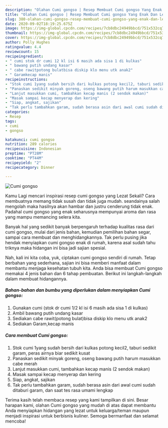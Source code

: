 ```yaml
---
description: "Olahan Cumi gongso | Resep Membuat Cumi gongso Yang Enak Dan Lezat"
title: "Olahan Cumi gongso | Resep Membuat Cumi gongso Yang Enak Dan Lezat"
slug: 380-olahan-cumi-gongso-resep-membuat-cumi-gongso-yang-enak-dan-lezat
date: 2020-09-02T18:19:25.675Z
image: https://img-global.cpcdn.com/recipes/7cb8dbc24949bbcd/751x532cq70/cumi-gongso-foto-resep-utama.jpg
thumbnail: https://img-global.cpcdn.com/recipes/7cb8dbc24949bbcd/751x532cq70/cumi-gongso-foto-resep-utama.jpg
cover: https://img-global.cpcdn.com/recipes/7cb8dbc24949bbcd/751x532cq70/cumi-gongso-foto-resep-utama.jpg
author: Polly Hughes
ratingvalue: 4.4
reviewcount: 15
recipeingredient:
- " cumi stok dr cumi 12 kl isi 6 masih ada sisa 1 di kulkas"
- " bawang putih undang kasar"
- " cabe rawitpotong bulatbisa diskip klo menu utk anak2"
- " Garamkecap manis"
recipeinstructions:
- "Stok cumi 1yang sudah bersih dari kulkas potong kecil2, taburi sedikit garam, peras airnya biar sedikit kusat"
- "Panaskan sedikit minyak goreng, oseng bawang putih harum masukkan cabe merah"
- "Lanjut masukkan cumi, tambahkan kecap manis (2 sendok makan)"
- "Masak sampai kecap menyerap dan kering"
- "Siap, angkat, sajikan"
- "Tak perlu tambahkan garam, sudah berasa asin dari awal cumi sudah ditaburi garam, dan saat tes rasa umami lengkap"
categories:
- Resep
tags:
- cumi
- gongso

katakunci: cumi gongso 
nutrition: 289 calories
recipecuisine: Indonesian
preptime: "PT28M"
cooktime: "PT44M"
recipeyield: "2"
recipecategory: Dinner

---
```



![Cumi gongso](https://img-global.cpcdn.com/recipes/7cb8dbc24949bbcd/751x532cq70/cumi-gongso-foto-resep-utama.jpg)

Kamu Lagi mencari inspirasi resep cumi gongso yang Lezat Sekali? Cara membuatnya memang tidak susah dan tidak juga mudah. seandainya salah mengolah maka hasilnya akan hambar dan justru cenderung tidak enak. Padahal cumi gongso yang enak seharusnya mempunyai aroma dan rasa yang mampu memancing selera kita.

Banyak hal yang sedikit banyak berpengaruh terhadap kualitas rasa dari cumi gongso, mulai dari jenis bahan, kemudian pemilihan bahan segar, sampai cara membuat dan menghidangkannya. Tak perlu pusing jika hendak menyiapkan cumi gongso enak di rumah, karena asal sudah tahu triknya maka hidangan ini bisa jadi sajian spesial.




Nah, kali ini kita coba, yuk, ciptakan cumi gongso sendiri di rumah. Tetap berbahan yang sederhana, sajian ini bisa memberi manfaat dalam membantu menjaga kesehatan tubuh kita. Anda bisa membuat Cumi gongso memakai 4 jenis bahan dan 6 tahap pembuatan. Berikut ini langkah-langkah dalam membuat hidangannya.

<!--inarticleads1-->

##### Bahan-bahan dan bumbu yang diperlukan dalam menyiapkan Cumi gongso:

1. Gunakan  cumi (stok dr cumi 1/2 kl isi 6 masih ada sisa 1 di kulkas)
1. Ambil  bawang putih undang kasar
1. Sediakan  cabe rawit(potong bulat)bisa diskip klo menu utk anak2
1. Sediakan  Garam,kecap manis




<!--inarticleads2-->

##### Cara membuat Cumi gongso:

1. Stok cumi 1yang sudah bersih dari kulkas potong kecil2, taburi sedikit garam, peras airnya biar sedikit kusat
1. Panaskan sedikit minyak goreng, oseng bawang putih harum masukkan cabe merah
1. Lanjut masukkan cumi, tambahkan kecap manis (2 sendok makan)
1. Masak sampai kecap menyerap dan kering
1. Siap, angkat, sajikan
1. Tak perlu tambahkan garam, sudah berasa asin dari awal cumi sudah ditaburi garam, dan saat tes rasa umami lengkap




Terima kasih telah membaca resep yang kami tampilkan di sini. Besar harapan kami, olahan Cumi gongso yang mudah di atas dapat membantu Anda menyiapkan hidangan yang lezat untuk keluarga/teman maupun menjadi inspirasi untuk berbisnis kuliner. Semoga bermanfaat dan selamat mencoba!
